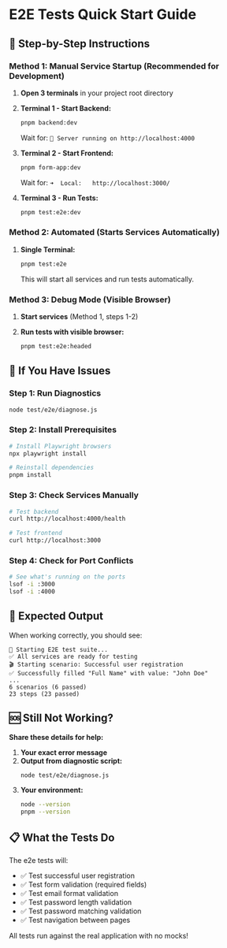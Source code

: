 # E2E Tests Quick Start Guide

## 🚀 Step-by-Step Instructions

### **Method 1: Manual Service Startup (Recommended for Development)**

1. **Open 3 terminals** in your project root directory

2. **Terminal 1 - Start Backend:**
   ```bash
   pnpm backend:dev
   ```
   Wait for: `🚀 Server running on http://localhost:4000`

3. **Terminal 2 - Start Frontend:**
   ```bash
   pnpm form-app:dev
   ```
   Wait for: `➜  Local:   http://localhost:3000/`

4. **Terminal 3 - Run Tests:**
   ```bash
   pnpm test:e2e:dev
   ```

### **Method 2: Automated (Starts Services Automatically)**

1. **Single Terminal:**
   ```bash
   pnpm test:e2e
   ```
   This will start all services and run tests automatically.

### **Method 3: Debug Mode (Visible Browser)**

1. **Start services** (Method 1, steps 1-2)

2. **Run tests with visible browser:**
   ```bash
   pnpm test:e2e:headed
   ```

## 🔧 If You Have Issues

### **Step 1: Run Diagnostics**
```bash
node test/e2e/diagnose.js
```

### **Step 2: Install Prerequisites**
```bash
# Install Playwright browsers
npx playwright install

# Reinstall dependencies  
pnpm install
```

### **Step 3: Check Services Manually**
```bash
# Test backend
curl http://localhost:4000/health

# Test frontend  
curl http://localhost:3000
```

### **Step 4: Check for Port Conflicts**
```bash
# See what's running on the ports
lsof -i :3000
lsof -i :4000
```

## 🎯 Expected Output

When working correctly, you should see:
```
🚀 Starting E2E test suite...
✅ All services are ready for testing
🎬 Starting scenario: Successful user registration
✅ Successfully filled "Full Name" with value: "John Doe"
...
6 scenarios (6 passed)
23 steps (23 passed)
```

## 🆘 Still Not Working?

**Share these details for help:**

1. **Your exact error message**
2. **Output from diagnostic script:**
   ```bash
   node test/e2e/diagnose.js
   ```
3. **Your environment:**
   ```bash
   node --version
   pnpm --version
   ```

## 📋 What the Tests Do

The e2e tests will:
- ✅ Test successful user registration
- ✅ Test form validation (required fields)  
- ✅ Test email format validation
- ✅ Test password length validation
- ✅ Test password matching validation
- ✅ Test navigation between pages

All tests run against the real application with no mocks!